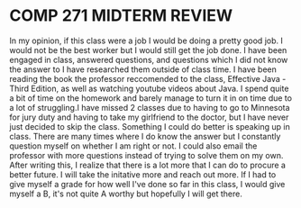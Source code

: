 # COMP 271 MIDTERM REVIEW

In my opinion, if this class were a job I would be doing a pretty good job. I would not be the best worker but I would still get the job done. I have been engaged in class, answered questions, and questions which I did not know the answer to I have researched them outside of class time. I have been reading the book the professor reccomended to the class, Effective Java - Third Edition, as well as watching youtube videos about Java. I spend quite a bit of time on the homework and barely manage to turn it in on time due to a lot of struggling.I have missed 2 classes due to having to go to Minnesota for jury duty and having to take my girlfriend to the doctor, but I have never just decided to skip the class. Something I could do better is speaking up in class. There are many times where I do know the answer but I constantly question myself on whether I am right or not. I could also email the professor with more questions instead of trying to solve them on my own. After writing this, I realize that there is a lot more that I can do to procure a better future. I will take the initative more and reach out more. If I had to give myself a grade for how well I've done so far in this class, I would give myself a B, it's not quite A worthy but hopefully I will get there.